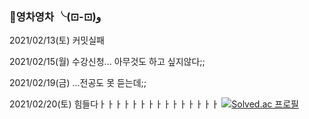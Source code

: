 ### 🌱영차영차 ╰(⊡-⊡)و

<!--
**rim0703/rim0703** is a ✨ _special_ ✨ repository because its `README.md` (this file) appears on your GitHub profile.

Here are some ideas to get you started:

- 🔭 I’m currently working on ...
- 🌱 I’m currently learning ...
- 👯 I’m looking to collaborate on ...
- 🤔 I’m looking for help with ...
- 💬 Ask me about ...
- 📫 How to reach me: ...
- 😄 Pronouns: ...
- ⚡ Fun fact: ...
-->

<!-- ![rim0703's github stats](https://github-readme-stats.vercel.app/api?username=rim0703) 
<b>1일1커밋!</b> -->
2021/02/13(토) 커밋실패

2021/02/15(월) 수강신청... 아무것도 하고 싶지않다;;

2021/02/19(금) ...전공도 못 듣는데;;

2021/02/20(토) 힘들다ㅏㅏㅏㅏㅏㅏㅏㅏㅏㅏㅏㅏㅏㅏㅏ
[![Solved.ac
프로필](http://mazassumnida.wtf/api/v2/generate_badge?boj=rim0703)](https://solved.ac/rim0703)
